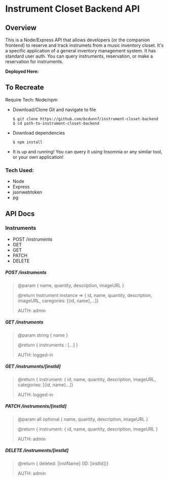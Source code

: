 # Instrument Closet Backend API

## Overview

This is a Node/Express API that allows developers (or the companion frontend) to reserve and track instrumets from a music inventory closet. It's a specific application of a general inventory management system. It has standard user auth. You can query instruments, reservation, or make a reservation for instruments.

**Deployed Here:**


## To Recreate
Require Tech: Node/npm

* Download/Clone Git and navigate to file

    ``` 
    $ git clone https://github.com/bcdunn7/instrument-closet-backend
    $ cd path-to-instrument-closet-backend
    ```

* Download dependencies

    ```
    $ npm install
    ```
    
* It is up and running! You can query it using Insomnia or any similar tool, or your own application!

### **Tech Used:**
- Node
- Express
- jsonwebtoken
- pg 

## API Docs
### Instruments
- POST /instruments
- GET 
- GET
- PATCH
- DELETE

##### POST /instruments
>@param { name, quantity, description, imageURL }
>
>@return Instrument instance => { id, name, quantity, description, imageURL, caregories: [{id, name],...]}
>
>AUTH: admin

##### GET /instruments
>@param string { name }
>
>@return { instruments : \[...\] }
>
> AUTH: logged-in

##### GET /instruments/\[instId\]
>@return { instrument: { id, name, quantity, description, imageURL, categories: \[{id, name}...\]}
>
>AUTH: logged-in

##### PATCH /instruments/\[instId\]
>@param all optional { name, quantity, description, imageURL }
>
>@return { instrument: { id, name, quantity, description, imageURL }
>
>AUTH: admin

##### DELETE /instruments/\[instId\]
>@return { deleted: \[instName\] (ID: \[instId\])}
>
>AUTH: admin
